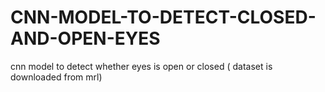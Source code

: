 # CNN-MODEL-TO-DETECT-CLOSED-AND-OPEN-EYES
cnn model to detect whether eyes is open or closed ( dataset is downloaded from mrl)
